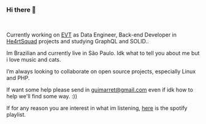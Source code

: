 ### Hi there 👋
</br>

Currently working on [EVT](https://evtit.com/) as Data Engineer, Back-end Developer in [He4rtSquad](https://github.com/he4rt) projects and studying GraphQL and SOLID..

Im Brazilian and currently live in São Paulo. Idk what to tell you about me but i love music and cats.

I’m always looking to collaborate on open source projects, especially Linux and PHP.
    
If want some help please send in guimarret@gmail.com even if idk how to help we'll find some way. :))

If for any reason you are interest in what im listening, [here](https://open.spotify.com/playlist/37i9dQZF1EpkdgSsl16sqj?si=7011309960c14dd5) is the spotify playlist.

